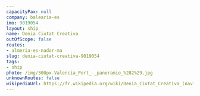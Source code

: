 ```yaml
---
capacityPax: null
company: balearia-es
imo: 9019054
layout: ship
name: Denia Ciutat Creativa
outOfScope: false
routes:
- almeria-es-nador-ma
slug: denia-ciutat-creativa-9019054
tags:
- ship
photo: /img/300px-Valencia_Port_-_panoramio_%282%29.jpg
unknownRoutes: false
wikipediaUrl: https://fr.wikipedia.org/wiki/Denia_Ciutat_Creativa_(navire)
---
```

